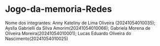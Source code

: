 # Jogo-da-memoria-Redes
Nome dos integrantes: 
Anny Kateliny de Lima Oliveira (20241054010035);
Ayslla Gabrielli da Silva Amorim(20241054010066);
Gabriela Morena de Oliveira Moreira(20241054010001);
Lucas Eduardo Oliveira do Nascimento(20241054010025)
